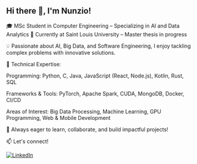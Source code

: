 ## Hi there 👋, I'm Nunzio!
🎓 MSc Student in Computer Engineering – Specializing in AI and Data Analytics
📍 Currently at Saint Louis University – Master thesis in progress

💡 Passionate about AI, Big Data, and Software Engineering, I enjoy tackling complex problems with innovative solutions.

🔹 Technical Expertise:

Programming: Python, C, Java, JavaScript (React, Node.js), Kotlin, Rust, SQL

Frameworks & Tools: PyTorch, Apache Spark, CUDA, MongoDB, Docker, CI/CD

Areas of Interest: Big Data Processing, Machine Learning, GPU Programming, Web & Mobile Development

🚀 Always eager to learn, collaborate, and build impactful projects!

📫 Let's connect!


[![LinkedIn](https://img.shields.io/badge/LinkedIn-0A66C2?style=for-the-badge&logo=linkedin&logoColor=white)](https://www.linkedin.com/in/nunzio-messineo-7a42862b8/)

<!--
**Nunziojh/Nunziojh** is a ✨ _special_ ✨ repository because its `README.md` (this file) appears on your GitHub profile.

Here are some ideas to get you started:

- 🔭 I’m currently working on ...
- 🌱 I’m currently learning ...
- 👯 I’m looking to collaborate on ...
- 🤔 I’m looking for help with ...
- 💬 Ask me about ...
- 📫 How to reach me: ...
- 😄 Pronouns: ...
- ⚡ Fun fact: ...
-->
